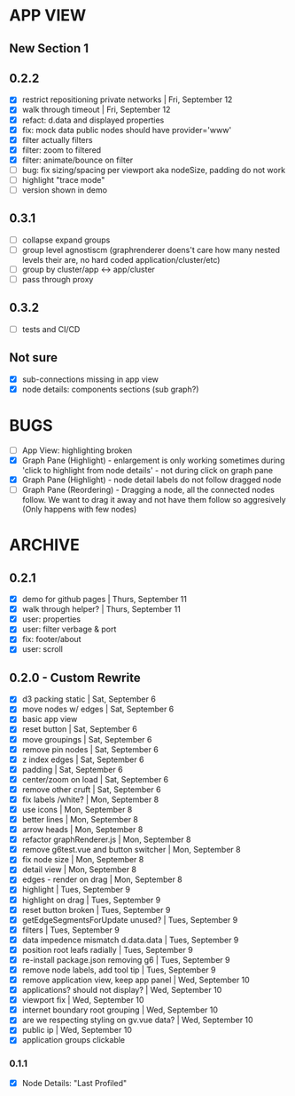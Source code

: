 # APP VIEW
## New Section 1

## 0.2.2
* [x] restrict repositioning private networks | Fri, September 12
* [x] walk through timeout | Fri, September 12
* [x] refact: d.data and displayed properties
* [x] fix: mock data public nodes should have provider='www'
* [x] filter actually filters
* [x] filter: zoom to filtered
* [x] filter: animate/bounce on filter
* [ ] bug: fix sizing/spacing per viewport aka nodeSize, padding do not work
* [ ] highlight "trace mode"
* [ ] version shown in demo

## 0.3.1
* [ ] collapse expand groups
* [ ] group level agnostiscm (graphrenderer doens't care how many nested levels their are, no hard coded application/cluster/etc)
* [ ] group by cluster/app <-> app/cluster
* [ ] pass through proxy

## 0.3.2
* [ ] tests and CI/CD

## Not sure
* [x] sub-connections missing in app view
* [x] node details: components sections (sub graph?)

# BUGS
* [ ] App View: highlighting broken
* [x] Graph Pane (Highlight) - enlargement is only working sometimes during 'click to highlight from node details' - not during click on graph pane
* [x] Graph Pane (Highlight) - node detail labels do not follow dragged node
* [ ] Graph Pane (Reordering) - Dragging a node, all the connected nodes follow. We want to drag it away and not have them follow so aggresively  (Only happens with few nodes)

# ARCHIVE
## 0.2.1
* [x] demo for github pages | Thurs, September 11
* [x] walk through helper? | Thurs, September 11
* [x] user: properties
* [x] user: filter verbage & port
* [x] fix: footer/about
* [x] user: scroll

## 0.2.0 - Custom Rewrite
* [x] d3 packing static | Sat, September 6
* [x] move nodes w/ edges | Sat, September 6
* [x] basic app view
* [x] reset button | Sat, September 6
* [x] move groupings | Sat, September 6
* [x] remove pin nodes | Sat, September 6
* [x] z index edges | Sat, September 6
* [x] padding | Sat, September 6
* [x] center/zoom on load | Sat, September 6
* [x] remove other cruft | Sat, September 6
* [x] fix labels /white? | Mon, September 8
* [x] use icons | Mon, September 8
* [x] better lines | Mon, September 8
* [x] arrow heads | Mon, September 8
* [x] refactor graphRenderer.js | Mon, September 8
* [x] remove g6test.vue and button switcher | Mon, September 8
* [x] fix node size | Mon, September 8
* [x] detail view | Mon, September 8
* [x] edges - render on drag | Mon, September 8
* [x] highlight | Tues, September 9
* [x] highlight on drag | Tues, September 9
* [x] reset button broken | Tues, September 9
* [x] getEdgeSegmentsForUpdate unused? | Tues, September 9
* [x] filters | Tues, September 9
* [x] data impedence mismatch d.data.data | Tues, September 9
* [x] position root leafs radially | Tues, September 9
* [x] re-install package.json removing g6 | Tues, September 9
* [x] remove node labels, add tool tip | Tues, September 9
* [x] remove application view, keep app panel | Wed, September 10
* [x] applications? should not display? | Wed, September 10
* [x] viewport fix | Wed, September 10
* [x] internet boundary root grouping | Wed, September 10
* [x] are we respecting styling on gv.vue data? | Wed, September 10
* [x] public ip | Wed, September 10
* [x] application groups clickable

### 0.1.1
* [x] Node Details: "Last Profiled"
